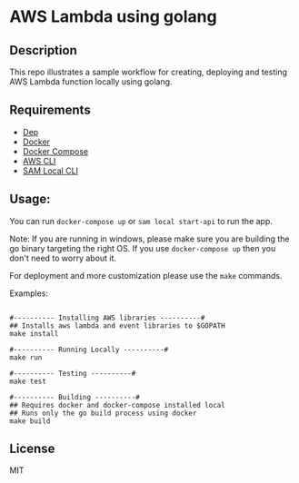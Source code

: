 # AWS Lambda using golang

## Description
This repo illustrates a sample workflow for creating, deploying and testing AWS Lambda function locally using golang.

## Requirements
- [Dep](https://github.com/golang/dep)
- [Docker](https://docs.docker.com/engine/installation)
- [Docker Compose](https://docs.docker.com/compose/install/#install-compose)
- [AWS CLI](http://docs.aws.amazon.com/cli/latest/userguide/installing.html)
- [SAM Local CLI](https://github.com/awslabs/aws-sam-cli)

## Usage:

You can run `docker-compose up` or `sam local start-api` to run the app. 

Note: If you are running in windows, please make sure you are building the go binary targeting the right OS. If you use `docker-compose up` then you don't need to worry about it.

For deployment and more customization please use the `make` commands. 

Examples:

```shell

#---------- Installing AWS libraries ----------#
## Installs aws lambda and event libraries to $GOPATH
make install

#---------- Running Locally ----------#
make run

#---------- Testing ----------#
make test

#---------- Building ----------#
## Requires docker and docker-compose installed local
## Runs only the go build process using docker
make build
```

## License
MIT